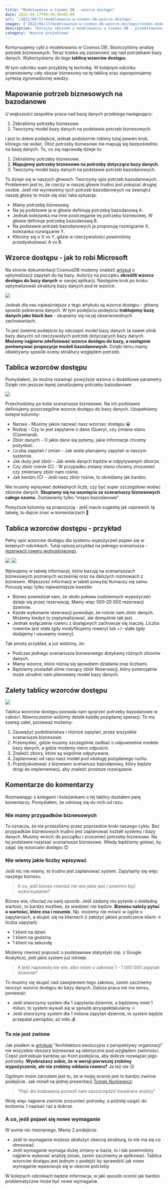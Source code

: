 ```yaml
---
title: "Modelowanie w Cosmos DB - wzorce dostępu"
date: 2022-04-17T09:59:30+01:00
url: '/2022/04/17/modelowanie-w-cosmos-db-wzorce-dostepu'
images: ['2022/04/17/modelowanie-w-cosmos-db-wzorce-dostepu/cosmos-modeling.jpg']
description: "Kolejny odcinek o modelowaniu w Cosmos DB - przedstawienie tablicy wzorców dostępu"
category: 'Wzorce projektowe'
---
```


Kontynuujemy cykl o modelowaniu w Cosmos DB. Skończyliśmy analizę potrzeb biznesowych. Teraz trzeba się zastanowić się nad potrzebami bazy danych. Wykorzystamy do tego **tablicę wzorców dostępu**.

W tym odcinku wam przybliżę tę technikę. W kolejnym odcinku przeniesiemy cały obszar biznesowy na tę tablicę oraz zaproponujemy syntezę zgromadzonej wiedzy.

## Mapowanie potrzeb biznesowych na bazodanowe

U większości zespołów praca nad bazą danych przebiega następująco:

1. Zebraliśmy potrzeby biznesowe.
2. Tworzymy model bazy danych na podstawie potrzeb biznesowych.

I jest to dobre podejście, jednak podskórnie robimy tutaj pewien krok, którego nie widać. Otóż potrzeby biznesowe nie mapują się bezpośrednio na bazę danych. To, co się naprawdę dzieje to:

1. Zebraliśmy potrzeby biznesowe.
2. **Mapujemy potrzeby biznesowe na potrzeby dotyczące bazy danych.**
3. Tworzymy model bazy danych na podstawie potrzeb bazodanowych.

To dzieje się w naszych głowach. Tworzymy spis potrzeb bazodanowych. Problemem jest to, że rzeczy w naszej głowie trudno jest pokazać drugiej osobie. Jeśli nie wyniesiemy tych potrzeb bazodanowych na zewnątrz naszej głowy to może się stać taka sytuacja:

- Mamy potrzebę biznesową.
- Na jej podstawie ja w głowie definiuję potrzebę bazodanową A.
- Jednak koleżanka ma inne postrzeganie tej potrzeby biznesowej. W głowie definiuje potrzebę bazodanową B.
- Na podstawie potrzeb bazodanowych ja proponuję rozwiązanie X, koleżanka rozwiązanie Y.
- Kłócimy się o X vs Y, gdzie w rzeczywistości powinniśmy przedyskutować A vs B.

## Wzorce dostępu - jak to robi Microsoft

Na stronie dokumentacji CosmosDB możemy znaleźć [artykuł](https://docs.microsoft.com/en-us/azure/cosmos-db/sql/how-to-model-partition-example#identify-the-main-access-patterns) o optymalizacji zapytań do tej bazy. Autorzy na początku **określili wzorce dostępu do bazy danych** w swojej aplikacji. Następnie krok po kroku optymalizowali strukturę bazy danych pod te wzorce:

[![](microsoft-wzorce-dostepu.png)](microsoft-wzorce-dostepu.png)

Jednak dla nas najważniejsze z tego artykułu są wzorce dostępu - główny sposób pobierania danych. W tym podejściu podejściu **traktujemy bazę danych jako black box** - skupiamy się na jej obserwowalnych zachowaniach.

To jest świetne podejście by odczepić model bazy danych (a nawet silnik bazy danych) od rzeczywistych potrzeb dotyczących bazy danych. **Możemy najpierw zdefiniować wzorce dostępu do bazy, a następnie porównywać propozycje modeli bazodanowych.** Dzięki temu mamy obiektywny sposób oceny struktury względem potrzeb. 

## Tablica wzorców dostępu

Pomyślałem, że można rozwinąć powyższe wzorce o dodatkowe parametry. Dzięki nim jeszcze lepiej zanalizujemy potrzeby bazodanowe:

[![](tablica-wzorcow-dostepu.jpg)](tablica-wzorcow-dostepu.jpg)

Przechodzimy po kolei scenariusze biznesowe. Na ich podstawie definiujemy poszczególne wzorce dostępu do bazy danych. Uzupełniamy kolejne kolumny:

- Nazwa - Musimy jakoś nazwać nasz wzorzec dostępu 😀
- Rodzaj - Czy to jest zapytanie o dane (Query), czy zmiana stanu (Command).
- Zbiór danych - O jakie dane się pytamy, jakie informacje chcemy pozyskać.
- Liczba zapytań / zmian - Jak wiele planujemy zapytań w naszym systemie.
- Jak duży jest zbiór - Jak wiele danych będzie w odpytywanym zbiorze.
- Czy zbiór rośnie (C) - W przypadku zmiany stanu chcemy zrozumieć czy zmieniany zbiór nam rośnie.
- Jak bardzo (C) - Jeśli nasz zbiór rośnie, to określamy jak bardzo.

Nie musimy wpisywać dokładnych liczb, czy być super szczegółowi wobec zbiorów danych. **Skupiamy się na usunięciu ze scenariuszy biznesowych całego szumu**. Zostawiamy tylko "mięso bazodanowe".

Powyższe kolumny są propozycją - jeśli macie sugestię jak usprawnić tę tabelę, to dajcie znać w komentarzach 📩

## Tablica wzorców dostępu - przykład

Pełny spis wzorców dostępu dla systemu wypożyczeń pojawi się w kolejnych odcinkach. Tutaj opiszę przykład na jednego scenariusza - [rezerwacji roweru wolnostojącego](/2022/01/30/modelowanie-w-cosmos-db-rezerwacje/).

[![](free-standing-bike.jpg)](free-standing-bike.jpg)
[![](tablica-wzorcow-dostepu-with-data.jpg)](tablica-wzorcow-dostepu-with-data.jpg)

Wpisujemy w tabelę informacje, które bazują na scenariuszach biznesowych poznanych wcześniej oraz na dalszych rozmowach z biznesem. Większość informacji w tabeli powyżej tłumaczy się sama. Poruszę więc tylko najwazniejsze kwestie:

- Biznes powiedział nam, że około połowa codziennych wypożyczeń dzieje się przez rezerwację. Mamy więc 500-20 000 rezerwacji dziennie.
- Każde wykonanie rezerwacji powoduje, że rośnie nam zbiór danych. Możemy kiedyś to zoptymalizować, ale domyślnie tak jest.
- Jednak wyłączenie roweru z dostępnych zachowuje się inaczej. Liczba rowerów jest stała (gdy modyfikujemy rowery) lub +/- stała (gdy dodajemy i usuwamy rowery).

Tak prosty przykład, a już widzimy, że:

- Podczas jednego scenariusza biznesowego dotykamy różnych zbiorów danych.
- Mamy wzorce, które różnią się sposobem działania oraz liczbami.
- Będziemy posiadali silnie rosnący zbiór Rezerwacji, który potencjalnie może utrudnić nam planowany model bazy danych.

## Zalety tablicy wzorców dostępu

[![](profit.jpg)](profit.jpg)

Tablica wzorców dostępu pozwala nam spojrzeć potrzeby bazodanowe w całości. Równocześnie widzimy detale każdej pożądanej operacji. To ma szereg zalet, ponieważ możemy:

1. Zauważyć podobieństwa i różnice zapytań, przez wszystkie scenariusze biznesowe.
2. Przemyśleć, gdzie musimy szczególnie zadbać o odpowiednie modele bazy danych, a gdzie możemy nieco odpuścić.
3. Znaleźć zbiory, które są wspólnie odpytywane. 
4. Zaplanować od razu nasz model pod obsługę pożądanego ruchu.
5. Przedyskutować z biznesem scenariusz bazodanowy, który będzie drogi do implementacji, aby znaleźć prostsze rozwiązanie.

## Komentarze do komentarzy

Rozmawiając z kolegami i koleżankami o tej tablicy dostałem parę komentarzy. Pomyślałem, że odniosę się do nich od razu.

### Nie mamy przypadków biznesowych

To oznacza, że nie przeszliśmy przez poprzednie kroki naszego cyklu. Bez przypadków biznesowych trudno jest zaplanować kształt systemu i bazy danych. Musimy wrócić do początku i zrozumieć potrzeby biznesowe. Na tej podstawie rozpisać scenariusze biznesowe. Wtedy będziemy gotowi, by zająć się wzorcami dostępu 😊

### Nie wiemy jakie liczby wpisywać

Jeśli nic nie wiemy, to trudno jest zaplanować system. Zapytajmy się więc naszego biznesu. 

> A co, jeśli biznes również nie wie jakie jest / powinno być wykorzystanie?

Biznes wie, chociaż na swój sposób. Jeśli zadamy mu pytanie o dokładną wartość, to bardzo możliwe, że wiedzieć nie będzie. **Biznesu należy pytać o wartości, które zna i rozumie.** Np. możemy nie mówić w ogóle o zapytaniach, a skupić się na klientach (i założyć jakieś przeliczenie klient -> liczba zapytań):

- 1 klient na dzień
- 1 klient na godzinę
- 1 klient na sekundę

Możemy również poprosić o podstawowe statystyki (np. z Google Analytics), jeśli jakiś system już istnieje.

> A jeśli naprawdę nie wie, albo mówi o zakresie 1 - 1 000 000 zapytań dziennie?

To musimy się skupić nad zawężeniem tego zakresu, zanim zaczniemy tworzyć wzorce dostępu do bazy danych. Dalsza praca nie ma sensu, ponieważ:

- Jeśli stworzymy system dla 1 zapytania dziennie, a będziemy mieli  1 milion, to system wywali się w sposób arcyspektakularny 🔥
- Jeśli stworzymy system dla 1 miliona zapytań dziennie, to system będzie przepalał pieniądze, aż miło 💰

### To nie jest zwinne

Jak pisałem w [artykule](https://radekmaziarka.pl/2022/01/21/architektura-ewolucyjna-z-perspektywy-organizacji/#wzorce-ewolucyjne-dla-poszczeg%C3%B3lnych-obszar%C3%B3w) "Architektura ewolucyjna z perspektywy organizacji" nie wszystkie obszary biznesowe są identyczne pod względem zwinności. Część potrzebuje bardziej up-front podejścia, aby dobrze rozwiązać jego potrzeby. **Wyobrażasz sobie, że w wersji pierwszej zrobimy wypożyczenie, ale nie zrobimy oddania roweru?** Ja też nie 😉

Ogólnym moim zarzutem jest to, że w mojej ocenie jest to bardzo zwinne podejście. Jak mówił na jednej prezentacji [Tomek Nurkiewicz](https://www.linkedin.com/in/tomasz-nurkiewicz-80513b92/?originalSubdomain=pl): 

> "Pięć dni kodowania pozwoli nam zaoszczędzić kwadrans analizy"

Wolę więc najpierw zwinnie zrozumieć potrzeby, a później usiąść do kodzenia. I napisać raz a dobrze.

### A co, jeśli pojawi się nowe wymaganie

W sumie nic nieznanego. Mamy 2 podejścia: 

- Jeśli to wymaganie możesz obsłużyć obecną strukturą, to nie ma się co stresować. 
- Jeśli wymaganie wymaga dużej zmiany w bazie, to i tak powinniśmy najpierw wykonać analizę zmian, zanim zaczniemy je aplikować. Tablica wzorców dostępu jest jednym z podejść by sprawdzić jak nowe wymaganie wpasowuje się w obecne potrzeby.

W kolejnych odcinkach będzie informacja, w jaki sposób ocenić jak bardzo problematyczne może być nowe wymaganie.